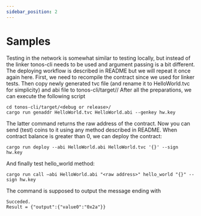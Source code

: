 ```yaml
---
sidebar_position: 2
---
```


# Samples

Testing in the network is somewhat similar to testing locally, but instead of the linker tonos-cli needs to be used and argument passing is a bit different. The deploying workflow is described in README but we will repeat it once again here. First, we need to recompile the contract since we used for linker tests. Then copy newly generated tvc file (and rename it to HelloWorld.tvc for simplicity) and abi file to tonos-cli/target/<debug or release>/ After all the preparations, we can execute the following script

    cd tonos-cli/target/<debug or release>/
    cargo run genaddr HelloWorld.tvc HelloWorld.abi --genkey hw.key

The latter command returns the raw address of the contract. Now you can send (test) coins to it using any method described in README. When contract balance is greater than 0, we can deploy the contract:

    cargo run deploy --abi HelloWorld.abi HelloWorld.tvc '{}' --sign hw.key

And finally test hello_world method:

    cargo run call –abi HelloWorld.abi "<raw address>" hello_world "{}" --sign hw.key

The command is supposed to output the message ending with

    Succeded.
    Result = {"output":{"value0":"0x2a"}}